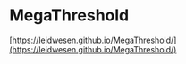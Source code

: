 # MegaThreshold

[https://leidwesen.github.io/MegaThreshold/](https://leidwesen.github.io/MegaThreshold/)
